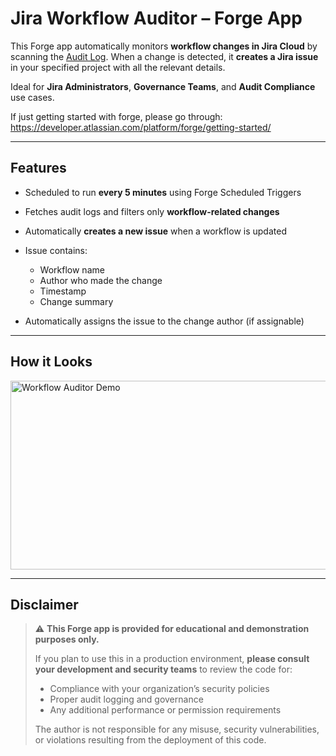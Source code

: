 # Jira Workflow Auditor – Forge App

This Forge app automatically monitors **workflow changes in Jira Cloud** by scanning the [Audit Log](https://support.atlassian.com/jira-cloud-administration/docs/view-jira-audit-logs/). When a change is detected, it **creates a Jira issue** in your specified project with all the relevant details.

Ideal for **Jira Administrators**, **Governance Teams**, and **Audit Compliance** use cases.

If just getting started with forge, please go through: https://developer.atlassian.com/platform/forge/getting-started/

---

## Features

- Scheduled to run **every 5 minutes** using Forge Scheduled Triggers
- Fetches audit logs and filters only **workflow-related changes**
- Automatically **creates a new issue** when a workflow is updated
- Issue contains:
  - Workflow name
  - Author who made the change
  - Timestamp
  - Change summary

- Automatically assigns the issue to the change author (if assignable)

---

## How it Looks

<img width="780" height="302" alt="Workflow Auditor Demo" src="https://github.com/user-attachments/assets/82b5ae52-46e8-4f3f-9e6c-063b3857b75f" />

---

## Disclaimer

> ⚠️ **This Forge app is provided for educational and demonstration purposes only.**
>
> If you plan to use this in a production environment, **please consult your development and security teams** to review the code for:
>
> - Compliance with your organization’s security policies
> - Proper audit logging and governance
> - Any additional performance or permission requirements
>
> The author is not responsible for any misuse, security vulnerabilities, or violations resulting from the deployment of this code.
